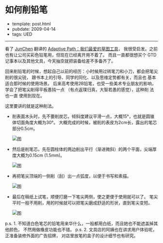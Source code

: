 
# 如何削铅笔

- template: post.html
- pubdate: 2009-04-14
- tags: UED

----

看了 [JunChen](http://www.junchenwu.com/) 翻译的
[Adaptive Path：我们最爱的草图工具](http://www.junchenwu.com/2009/04/our_favorite_tools_for_sketching.html)，
我很受启发。之前也有让公司买彩色铅笔用，但现在已经离开用不着了。
而且一直都很想买个 GTD 记事本以及其他文具，今天抽空就把装备给差不多备齐了。

回来削铅笔的时候，想起自己以前的经历：小时候用过转笔刀和小刀，都会把笔尖削的很尖锐，
跟书本上的引导、同学的同化、以及思维定势都有关，而且也 基本适合那时候的使用场景。
后来高考使用2B铅笔，也受一些美术专业朋友的影响，学会了把笔尖削得平板愚钝一点
（有点返璞归真，大智若愚的感觉），这种削 法也一直 使用到现在。

这里要讲的就是这种削法。

* 削表面木头时，先不要削炭芯，倾斜度建议平滑一点，大概15°，也就是圆锥体切面角度大概为30°。
  大概完成的时候，被削的表皮为2cm长，露出的笔芯部分0.5cm。

  ![图](http://3.bp.blogspot.com/_POl6bUDELqY/SeQYzaIDvHI/AAAAAAAAH-w/BMxhZ7QLgz4/s320/pencil_0.GIF)
* 然后是削笔芯，先在圆柱体的两边削出平行（渐进微斜）的两个平面，尖端厚度大概为0.15cm (1.5mm)。

  ![图](http://3.bp.blogspot.com/_POl6bUDELqY/SeQZa_o1x9I/AAAAAAAAH-4/JWnbaXCX2QE/s320/pencil_1.GIF)
* 再把笔尖顶端的一侧削（刮）出一点弧度，以便于书写和素描。

  ![图](http://4.bp.blogspot.com/_POl6bUDELqY/SeQZ23fOCMI/AAAAAAAAH_A/L5qqNshtEEs/s320/pencil_2.GIF)
* 最后在稿纸上试笔，顺便打磨一下笔尖两侧，使之更便于使用就可以了。
  笔尖平时一般不用削，用的时候就可以把笔尖磨成舒适的形状，直到笔尖变短。

  ![图](http://3.bp.blogspot.com/_POl6bUDELqY/SeQ6eRCn8aI/AAAAAAAAH_I/P1GGYKmZR4Y/s400/90414-151043.jpg)

p.s. 1. 不知道白色笔芯的铅笔用来华什么，一般都用白纸，而且她也不能遮盖掉其他颜色，
不然用做橡皮功能也不错。
p.s. 2. 文具店的阿姨也在讲求用户体验呢，正准备装修外面的广告招牌，
对店里放笔的盒子的设计细节也有研究。
